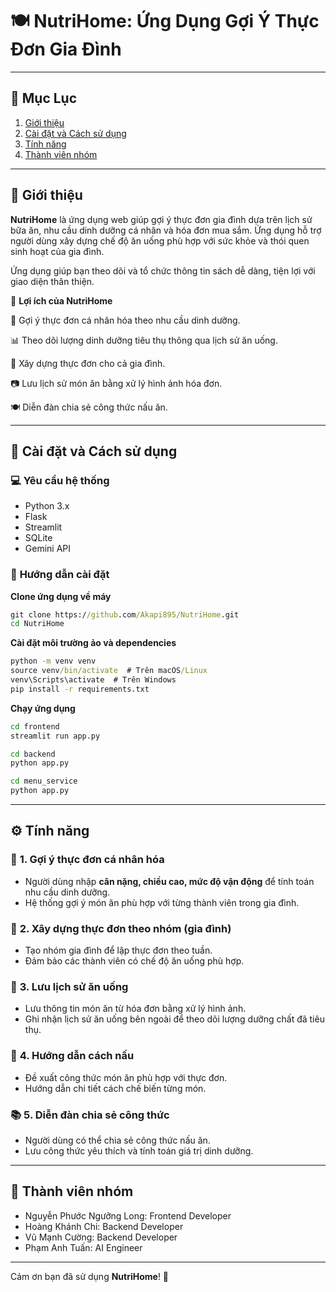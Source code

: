 # 🍽️ **NutriHome: Ứng Dụng Gợi Ý Thực Đơn Gia Đình**

---

## 📖 **Mục Lục**  
1. [Giới thiệu](#gioi-thieu)  
2. [Cài đặt và Cách sử dụng](#cai-dat-va-cach-su-dung)  
3. [Tính năng](#tinh-nang)  
5. [Thành viên nhóm](#member-list)

---
<a id="gioi-thieu"></a>
## 🌟 **Giới thiệu**
**NutriHome** là ứng dụng web giúp gợi ý thực đơn gia đình dựa trên lịch sử bữa ăn, nhu cầu dinh dưỡng cá nhân và hóa đơn mua sắm. Ứng dụng hỗ trợ người dùng xây dựng chế độ ăn uống phù hợp với sức khỏe và thói quen sinh hoạt của gia đình.

Ứng dụng giúp bạn theo dõi và tổ chức thông tin sách dễ dàng, tiện lợi với giao diện thân thiện.

🎯 **Lợi ích của NutriHome**

  🥗 Gợi ý thực đơn cá nhân hóa theo nhu cầu dinh dưỡng.
  
  📊 Theo dõi lượng dinh dưỡng tiêu thụ thông qua lịch sử ăn uống.
  
  🏡 Xây dựng thực đơn cho cả gia đình.
  
  📷 Lưu lịch sử món ăn bằng xử lý hình ảnh hóa đơn.
  
  🍽️ Diễn đàn chia sẻ công thức nấu ăn.

---
<a id="cai-dat-va-cach-su-dung"></a>
## 🚀 **Cài đặt và Cách sử dụng**  
### 💻 **Yêu cầu hệ thống**  
- Python 3.x
- Flask
- Streamlit
- SQLite
- Gemini API

### 🔧 **Hướng dẫn cài đặt**
**Clone ứng dụng về máy**
```cmd
git clone https://github.com/Akapi895/NutriHome.git
cd NutriHome
```
**Cài đặt môi trường ảo và dependencies**
```cmd
python -m venv venv
source venv/bin/activate  # Trên macOS/Linux
venv\Scripts\activate  # Trên Windows
pip install -r requirements.txt
```
**Chạy ứng dụng**
```cmd
cd frontend
streamlit run app.py
```
```cmd
cd backend
python app.py
```
```cmd
cd menu_service
python app.py
```

---
<a id="tinh-nang"></a>
## ⚙️ **Tính năng**  

### 🥗 **1. Gợi ý thực đơn cá nhân hóa**  
- Người dùng nhập **cân nặng, chiều cao, mức độ vận động** để tính toán nhu cầu dinh dưỡng.
- Hệ thống gợi ý món ăn phù hợp với từng thành viên trong gia đình.

### 🏡 **2. Xây dựng thực đơn theo nhóm (gia đình)**  
- Tạo nhóm gia đình để lập thực đơn theo tuần.
- Đảm bảo các thành viên có chế độ ăn uống phù hợp.

### 🧾 **3. Lưu lịch sử ăn uống**  
- Lưu thông tin món ăn từ hóa đơn bằng xử lý hình ảnh.
- Ghi nhận lịch sử ăn uống bên ngoài để theo dõi lượng dưỡng chất đã tiêu thụ.

### 🍳 **4. Hướng dẫn cách nấu**  
- Đề xuất công thức món ăn phù hợp với thực đơn.
- Hướng dẫn chi tiết cách chế biến từng món.

### 📚 **5. Diễn đàn chia sẻ công thức**  
- Người dùng có thể chia sẻ công thức nấu ăn.
- Lưu công thức yêu thích và tính toán giá trị dinh dưỡng.

---
<a id="member-list"></a>
## 👥 **Thành viên nhóm**
- Nguyễn Phước Ngưỡng Long: Frontend Developer
- Hoàng Khánh Chi: Backend Developer
- Vũ Mạnh Cường: Backend Developer
- Phạm Anh Tuấn: AI Engineer

---

Cảm ơn bạn đã sử dụng **NutriHome**! 🚀
